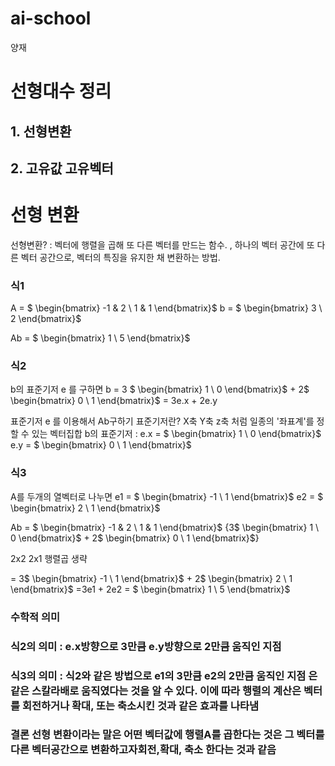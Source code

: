 # ai-school
양재
# 선형대수 정리
##    1. 선형변환
##    2. 고유값 고유벡터

# 선형 변환
선형변환? : 벡터에 행렬을 곱해 또 다른 벡터를 만드는 함수. , 하나의 벡터 공간에 또 다른 벡터 공간으로, 벡터의 특징을 유지한 채 변환하는 방법.
### 식1
A = 
$ \begin{bmatrix}
-1 & 2 \\
1 & 1
\end{bmatrix}$
  b = $ \begin{bmatrix}
3 \\
2
\end{bmatrix}$

Ab = 
$ \begin{bmatrix}
1 \\
5
\end{bmatrix}$

### 식2
b의 표준기저 e 를 구하면
b = 3 $ \begin{bmatrix}
1 \\
0
\end{bmatrix}$ + 
2$ \begin{bmatrix}
0 \\
1
\end{bmatrix}$
= 3e.x + 2e.y

표준기저 e 를 이용해서 Ab구하기
표준기저란? X축 Y축 z축 처럼 일종의 '좌표계'를 정할 수 있는 벡터집합
b의 표준기저 : 
e.x = $ \begin{bmatrix}
1 \\
0
\end{bmatrix}$
e.y = $ \begin{bmatrix}
0 \\
1
\end{bmatrix}$



### 식3
A를 두개의 열벡터로 나누면 
e1 = $ \begin{bmatrix}
-1 \\
1
\end{bmatrix}$
e2 = $ \begin{bmatrix}
2 \\
1
\end{bmatrix}$


Ab = $ \begin{bmatrix}
-1 & 2 \\
1 & 1
\end{bmatrix}$
{3$ \begin{bmatrix}
1 \\
0
\end{bmatrix}$
+
2$ \begin{bmatrix}
0 \\
1
\end{bmatrix}$}


2x2 2x1 행렬곱 생략

= 3$ \begin{bmatrix}
-1 \\
1
\end{bmatrix}$
+
2$ \begin{bmatrix}
2 \\
1
\end{bmatrix}$
=3e1 + 2e2 = $ \begin{bmatrix}
1 \\
5
\end{bmatrix}$

### 수학적 의미
### 식2의 의미 : e.x방향으로 3만큼 e.y방향으로 2만큼 움직인 지점

### 식3의 의미 : 식2와 같은 방법으로 e1의 3만큼 e2의 2만큼 움직인 지점 은 같은 스칼라배로 움직였다는 것을 알 수 있다.  이에 따라 행렬의 계산은 벡터를 회전하거나 확대, 또는 축소시킨 것과 같은 효과를 나타냄

### 결론 선형 변환이라는 말은 어떤 벡터값에 행렬A를 곱한다는 것은 그 벡터를 다른 벡터공간으로 변환하고자회전,확대, 축소 한다는 것과 같음
